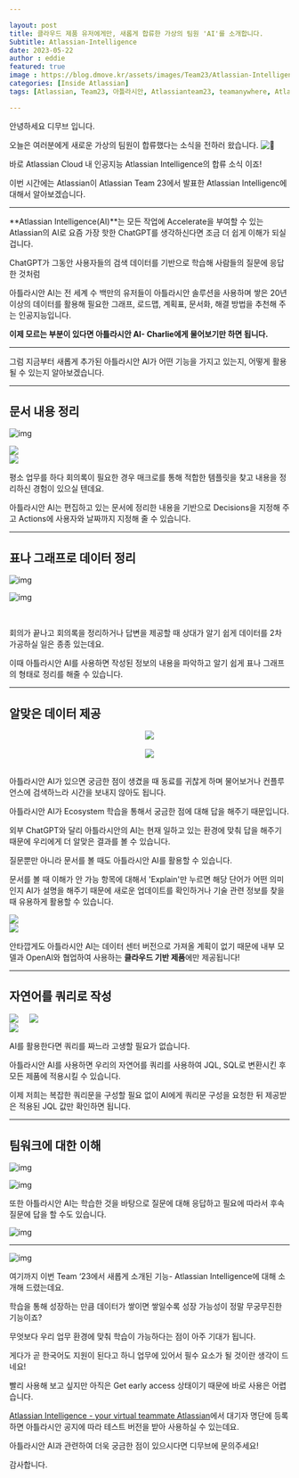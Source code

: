 ```yaml
---

layout: post
title: 클라우드 제품 유저에게만, 새롭게 합류한 가상의 팀원 'AI'를 소개합니다.
Subtitle: Atlassian-Intelligence
date: 2023-05-22
author : eddie
featured: true
image : https://blog.dmove.kr/assets/images/Team23/Atlassian-Intelligence/Thumbnail.png
categories: [Inside Atlassian]
tags: [Atlassian, Team23, 아틀라시안, Atlassianteam23, teamanywhere, Atlassian, Atlassian Intelligence, 아틀라시안 인텔리젠스, AI, GPT]

---
```


안녕하세요 디무브 입니다.

오늘은 여러분에게 새로운 가상의 팀원이 합류했다는 소식을 전하러 왔습니다. ![:confetti_ball:](https://pf-emoji-service--cdn.us-east-1.prod.public.atl-paas.net/standard/caa27a19-fc09-4452-b2b4-a301552fd69c/32x32/1f38a.png) 

바로 Atlassian Cloud 내 인공지능 Atlassian Intelligence의 합류 소식 이죠!

이번 시간에는 Atlassian이 Atlassian Team 23에서 발표한 Atlassian Intelligenc에 대해서 알아보겠습니다.

 

------

**Atlassian Intelligence(AI)**는 모든 작업에 Accelerate을 부여할 수 있는 Atlassian의 AI로 요즘 가장 핫한 ChatGPT를 생각하신다면 조금 더 쉽게 이해가 되실 겁니다.



ChatGPT가 그동안 사용자들의 검색 데이터를 기반으로 학습해 사람들의 질문에 응답한 것처럼

아틀라시안 AI는 전 세계 수 백만의 유저들이 아틀라시안 솔루션을 사용하며 쌓은 20년 이상의 데이터를 활용해 필요한 그래프, 로드맵, 계획표, 문서화, 해결 방법을 추천해 주는 인공지능입니다.



**이제 모르는 부분이 있다면 아틀라시안 AI- Charlie에게 물어보기만 하면 됩니다.**

****

그럼 지금부터 새롭게 추가된 아틀라시안 AI가 어떤 기능을 가지고 있는지, 어떻게 활용될 수 있는지 알아보겠습니다.

 

 

------

## **문서 내용 정리**

 

![img](/assets/images/Team23/Atlassian-Intelligence/1.png)

<div style="display: inline-block;">
<div class="left-box">
    <img src="/assets/images/Team23/Atlassian-Intelligence/2.png">
</div>
<div class="right-box">
<img src="/assets/images/Team23/Atlassian-Intelligence/3.png">
</div></div>



평소 업무를 하다 회의록이 필요한 경우 매크로를 통해 적합한 템플릿을 찾고 내용을 정리하신 경험이 있으실 텐데요.

아틀라시안 AI는 편집하고 있는 문서에 정리한 내용을 기반으로 Decisions을 지정해 주고 Actions에 사용자와 날짜까지 지정해 줄 수 있습니다.

 

 

------

## **표나 그래프로 데이터 정리**

 

![img](/assets/images/Team23/Atlassian-Intelligence/4.png)

![img](/assets/images/Team23/Atlassian-Intelligence/5.png)

 <br/>

회의가 끝나고 회의록을 정리하거나 답변을 제공할 때 상대가 알기 쉽게 데이터를 2차 가공하실 일은 종종 있는데요.

이때 아틀라시안 AI를 사용하면 작성된 정보의 내용을 파악하고 알기 쉽게 표나 그래프의 형태로 정리를 해줄 수 있습니다.

 

 

------

## **알맞은 데이터 제공**

 

<center><img src="/assets/images/Team23/Atlassian-Intelligence/6.png"></center> <br/>

 

<center><img src="/assets/images/Team23/Atlassian-Intelligence/7.png"></center> <br/>

아틀라시안 AI가 있으면 궁금한 점이 생겼을 때 동료를 귀찮게 하며 물어보거나 컨플루언스에 검색하느라 시간을 보내지 않아도 됩니다.



아틀라시안 AI가 Ecosystem 학습을 통해서 궁금한 점에 대해 답을 해주기 때문입니다.

외부 ChatGPT와 달리 아틀라시안의 AI는 현재 일하고 있는 환경에 맞춰 답을 해주기 때문에 우리에게 더 알맞은 결과를 볼 수 있습니다.

 

질문뿐만 아니라 문서를 볼 때도 아틀라시안 AI를 활용할 수 있습니다.

문서를 볼 때 이해가 안 가능 항목에 대해서 'Explain'만 누르면 해당 단어가 어떤 의미인지 AI가 설명을 해주기 때문에 새로운 업데이트를 확인하거나 기술 관련 정보를 찾을 때 유용하게 활용할 수 있습니다.

 

<div style="display: inline-block;">
<div class="left-box">
    <img src="/assets/images/Team23/Atlassian-Intelligence/8.png">
</div>
<div class="right-box">
<img src="/assets/images/Team23/Atlassian-Intelligence/9.png">
</div></div>

 

안타깝게도 아틀라시안 AI는 데이터 센터 버전으로 가져올 계획이 없기 때문에 내부 모델과 OpenAI와 협업하여 사용하는 **클라우드 기반 제품**에만 제공됩니다!

 

 

------

## **자연어를 쿼리로 작성**

 



<div style="display: inline-block;">
<div style="max-width:30%; float: left; margin-right:5%; ">
    <img src="/assets/images/Team23/Atlassian-Intelligence/10.png">
    <img style="margin-top: 10%;" src="/assets/images/Team23/Atlassian-Intelligence/11.png">
</div>
<div style="max-width:65%; float: right;">
    <img src="/assets/images/Team23/Atlassian-Intelligence/12.png"> </div></div>



 

AI를 활용한다면 쿼리를 짜느라 고생할 필요가 없습니다.

아틀라시안 AI를 사용하면 우리의 자연어를 쿼리를 사용하여 JQL, SQL로 변환시킨 후 모든 제품에 적용시킬 수 있습니다.

이제 저희는 복잡한 쿼리문을 구성할 필요 없이 AI에게 쿼리문 구성을 요청한 뒤 제공받은 적용된 JQL 값만 확인하면 됩니다.

 

 

------

## **팀워크에 대한 이해**

 

![img](/assets/images/Team23/Atlassian-Intelligence/13.png)

![img](/assets/images/Team23/Atlassian-Intelligence/14.png)

 

또한 아틀라시안 AI는 학습한 것을 바탕으로 질문에 대해 응답하고 필요에 따라서 후속 질문에 답을 할 수도 있습니다.

 

 

![img](/assets/images/Team23/Atlassian-Intelligence/15.png)

 

------

 

![img](/assets/images/Team23/Atlassian-Intelligence/16.png)

 

여기까지 이번 Team ‘23에서 새롭게 소개된 기능- Atlassian Intelligence에 대해 소개해 드렸는데요.



학습을 통해 성장하는 만큼 데이터가 쌓이면 쌓일수록 성장 가능성이 정말 무궁무진한 기능이죠?

무엇보다 우리 업무 환경에 맞춰 학습이 가능하다는 점이 아주 기대가 됩니다.



게다가 곧 한국어도 지원이 된다고 하니 업무에 있어서 필수 요소가 될 것이란 생각이 드네요!



빨리 사용해 보고 싶지만 아직은 Get early access 상태이기 때문에 바로 사용은 어렵습니다.

[Atlassian Intelligence - your virtual teammate  Atlassian](https://www.atlassian.com/software/artificial-intelligence)에서 대기자 명단에 등록하면 아틀라시안 공지에 따라 테스트 버전을 받아 사용하실 수 있는데요.



아틀라시안 AI과 관련하여 더욱 궁금한 점이 있으시다면 디무브에 문의주세요!

감사합니다.





